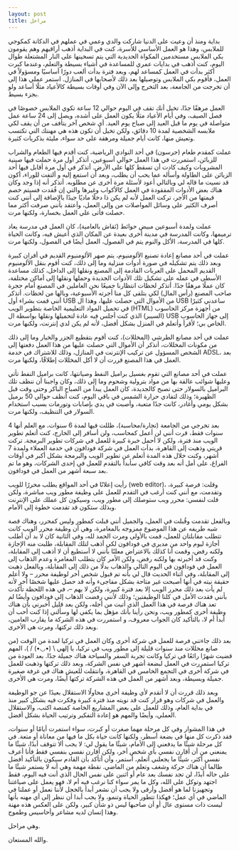```yaml
---
layout: post
title: مراحل
---
```


بداية ومنذ أن وعيت على الدنيا شاركت والدي وعمي في عملهم في الدكانة كمكوجي للملابس، وهذا هو العمل الأساسي للأسرة، كنت في البداية أذهب أراقبهم وهم يقومون بكي الملابس مستخدمين المكواة الحديدية التي يتم تسخينها على النار المشتعلة طوال اليوم، كنت أذهب في بدايات عمري للمساعدة في أشياء بسيطة والتعلم، وعندما كبرت أكثر بدأت في العمل كمساعد لهم، وبعد فترة بدأت ألعب دورًا أساسيًا ومسؤولاً في العمل، فأقوم بكي الملابس وتوصيلها بعد ذلك لأصحابها في المنازل. استمر عملي هذا إلى أن تخرجت من الجامعة، بعد التخرج وإلى الآن وفي أوقات بسيطة كالأعياد مثلًا أساعد ولو بجزء بسيط.

العمل مرهقًا جدًا، تخيل أنك تقف في اليوم حوالي 12 ساعة تكوي الملابس خصوصًا في فصل الصيف، وفي أيام الأعياد مثلًا يكون العمل على أشده، ويصل إلى 24 ساعة عمل متواصلة في يوم ما قبل العيد إلى صباح يوم العيد. أي شخص آخر يتأفف من أن يقف لكي ملابسه الشخصية لمدة 10 دقائق، ولكن تخيل أن تكون هذه هي مهنتك التي تكتسب وتعيش منها، كانت أيام جميلة ومرهقة على حد سواء، مليئة بذكريات كثيرة.

عملت كمقدم طعام (جرسون) في أحد النوادي الرياضية، كنت أقدم فيها الطعام والشراب للزبائن، استمررت في هذا العمل حوالي أسبوعين، أتذكر أول مرة حملت فيها صينية المشروبات وكيف كادت أن تسقط كلها على الأرض. أتذكر في أول مرة أقابل فيها أحد الزبائن على الطاولة وأسأله عما يحب أن يطلب، وبعد أن استمع إليه و ألتفت للوراء، أكون قد نسيت ما قاله لي وبالتالي أعود لأسئلة مرة أخرى عن مطلوبه. أتذكر أنه إذا وجد وكان هناك بعض الأدوات المفقودة في العمل كالأكواب وغيرها والتي إن فُقدت فسيتم خصم قيمتها من الأجر، تركت العمل لأنه لم يكن ذا دخلًا ماديًا جيدًا بالإضافة إلى أنني كنت أصرف الكثير على وسائل المواصلات من وإلى العمل، وأعتقد بأنني صرفت أكثر مما حصلت فأتى علي العمل بخسارة، ولكنها مرت.

عملت ولمدة أسبوعين مبيض حوائط (نَقاش بالعامية)، كان العمل في مدرسة يعاد ترميمها، وكانت المدرسة في مدينة أخرى بعيدة عن المكان الذي أعيش فيه، وكانت الحياة كلها في المدرسة، الأكل والنوم يتم في الفصول، العمل أيضًا في الفصول، ولكنها مرت.

عملت في أحد مصانع إعادة تصنيع الألومنيوم، يتم صهر الألومنيوم القديم في أفران كبيرة وبعد ذلك يتم تشكيله في صورة أدوات منزلية وما إلى ذلك، كنت أقوم بنقل الألومنيوم القديم المحمل على العربات القادمة إلى المصنع ونقلها إلى الداخل، كذلك مساعدة الأسطى في عمله على تشكيل تلك الأدوات الجديدة وحملها ونقلها إلى أماكن مختلفة، كان عملًا مرهقًا جدًا. أتذكر لحظات انتظارنا جميعًا نحن العاملين في المصنع أمام حجرة صاحب المصنع (رأس المال) لكي يتلقى كل منا أجرته الأسبوعية، ويالها من لحظات. أتذكر أنني قمت بشراء أول USB من الأموال التي حصلت عليها، وهذا ال USB ساعدني كثيرًا في تحميل المواد التعليمية الخاصة بتطوير الويب (HTML) من أجهزة مركز الحاسوب (السيبر) الذي كنت أجلس فيه عادة لتحميلها ونقلها بواسطة ال USB إلى جهاز الحاسوب الخاص بي؛ لأقرأ وأتعلم في المنزل بشكل أفضل، لأنه لم يكن لدي إنترنت، ولكنها مرت.

عملت في أحد مصانع الطرشي (المخللات)، كنت أقوم بتقطيع الجزر والخيار وما إلى ذلك من مكونات المخللات، أتذكر أن الأموال التي حصلت عليها من هذا العمل دفعتها إلى الشخص المسؤول عن تركيب الإنترنت في المنازل، وذلك للاشتراك في خدمة ADSL، بعد العمل في هذا المصنع قررت أن لا أكل المخللات إطلاقًا، ولكنها مرت.

عملت في أحد مصانع التي تقوم بغسيل براميل النفط وصيانتها، كانت براميل النفط تأتي وعليها شوائب عالقة بها من مواد بترولية وشحوم وما إلى ذلك، وكان واجبنا أن ننظف تلك البراميل بالسولار حتى تصبح كالجديدة، كان العمل يبدأ من الصباح الباكر وحتى وقت قبل الظهيرة؛ وذلك لتفادي حرارة الشمس في باقي اليوم، كنت أنظف حوالي 50 برميل بشكل يومي وأغادر، كانت جدًا متعبة، وأصبت في يدي بإصابات وتورمات بسبب استخدام السولار في التنظيف، ولكنها مرت.

بعد تخرجي من الجامعة (تجارة/محاسبة)، ظللت فيها لمدة 6 سنوات، مع العلم أنها 4 سنوات فقط، قرت أنني لن أعمل كمحاسب، ولن أسافر إلى الخارج، كنت أتعلم تطوير الويب منذ فترة، ولكن لا أحمل خبرة كبيرة للعمل في شركات تطوير البرمجة. تركت قريتي وذهبت إلى القاهرة، بدأت العمل في شركة فودافون في خدمة العملاء ولمدة 7 أشهر، وكنت خلال هذه المدة أتعلم عن تطوير الويب والبرمجة بشكل أكبر في أوقات الفراغ، على أمل أنه بعد وقت كافي سأبدأ بالتقدم للعمل في إحدى الشركات، وهو ما تم بعد سبعة أشهر من العمل في فودافون.

رأيت إعلانًا في أحد المواقع يطلب محررًا للويب (web editor)، وقلت: فرصة كبيرة، وتقدمت، مع أنني كنت أرغب في التقدم للعمل على وظيفة مطور ويب مباشرة، ولكن قلت لنفسي: محرر ويب ستوصلك إلى مطور ويب، وسيكون كل عملك على الإنترنت وبذلك ستكون قد تقدمت خطوة إلى الأمام.

وبالفعل تقدمت وقُبلت في العمل، والجميل أنني قبلت كمطور وليس كمحرر، وهناك قصة شبه طريفه عن هذا الموضوع ممزوجه بالمغامرة، وهي أن وظيفة محرر الويب كانت تتطلب مقابلتان للعمل، قمت بالأولى ومرت الحمد لله، وفي الثانية كان لا بد أن أطلب أجازة ليوم واحد من مديري في فودافون لكي أذهب لتلك المقابلة، طلبت منه الإجازة ولكنه رفض، وقمت أنا كذلك بالاعتراض معلنًا بأنني لا أستطيع أن لا أذهب إلى المقابلة، وكنت قد أخبرته بها ولكنه رفض، ولكن الأمر كان يتطلب المغامرة وعدم الذهاب إلى العمل في فودافون في اليوم التالي والذهاب بدلًا من ذلك إلى المقابلة، وبالفعل ذهبت إلى المقابلة، وفي أثناء الحديث قال لي بأنه تم قبول شخص أخر لوظيفة محرر – ولا أعلم حقيقة نيته في أنها أصبحت غير متاحة بشكل مفاجىء وأنه قد حصل عليها شخصًا أخر لأنه لم يأت بعد ذلك محرر الويب إلا بعد فترة كبيرة، ولكن لا يهم –، في هذه اللحظة تأكدت بأنني فقدت الأمل في كلتا الوظيفتين؛ وذلك لأنني رفضت الذهاب إلي فودافون وأيضًا لم تعد هناك فرصة في هذا العمل الذي أتيت من أجله، ولكن بعد قليل أخبرني بأن هناك وظيفة أخرى كمطور ويب، ونحن رأينا بأنك مؤهل بما يكفي لها وسألني إذا كنت أحب أن أبدأ أم لا، بالتأكيد كان الجواب معروف، و استمررت في هذه الشركة ما يقارب العامين، وبعد ذلك تركتها، ومرت هي الأخرى.

بعد ذلك جاءتني فرصة للعمل في شركة أخرى وكان العمل في تركيا لمدة من الوقت (من صانع مخللات منذ سنوات قليلة إلى مطور ويب في تركيا، يا إلهي  \ (•◡•) / )، المهم قضيت شهرًا رائعًا في تركيا وكانت تجربة السفر والسياحة هناك جميلة جدًا. بعد العودة من تركيا استمررت في العمل لبضعة أشهر في نفس الشركة، وبعد ذلك تركتها وذهبت للعمل في شركة أخرى في التجمع الخامس في القاهرة، وانتقلت للعيش هناك في غرفة صغيرة جميلة وبسيطة، وبعد أشهر من العمل في هذه الشركة تركتها أيضًا، ومرت هي الأخرى.

وبعد ذلك قررت أن لا أتقدم لأي وظيفة أخرى محاولًا الاستقلال بعيدًا عن جو الوظيفة والعمل في شركات وهو قرار كنت قد نويته منذ فترة كبيرة وفكرت فيه بشكل كبير منذ في بداية العام، وذلك للعمل على بعض المشاريع الخاصة كمنصة اكتب، والاستقلال العملي، وأيضًا والمهم هو إعادة التفكير وترتيب الحياة بشكل أفضل.

في هذا المشوار وفي كل مرحلة مهما صغرت أو كبرت، سواء استمرت أيامًا أو سنوات، فقد ذكرت كل منها في بضعة أسطر، ولكنها كانت حياة بكل ما فيها من معاناة أو متعة. في كل مرحلة شيئًا ما يدفعني إلى الأمام، شيئًا ما يقول لي: لا يجب ألا تتوقف أبدًا، شيئًا ما يمنعني من أن أقارن نفسي بأي شخص أخر، ولكن أقارن نفسي بنفسي فقط فأنا أعرف نفسي أكثر، شيئًا ما يجعلني أتعلم، أستمر، وأن أتأكد بأن القادم سيكون بالتأكيد أفضل طالما أن هناك حركة وشغف وتعلم من الماضي.
نقطة مهمة وهي أنه لا يستمر شيئًا ما على حاله أبدًا، لن تجد نفسك بعد عام أو اثنين على نفس الحال الذي أنت فيه اليوم، فقط اجتهد وتوكل على الله، وكل ما يمر سواء كنا نرغب فيه أم لا، فهو يعمل على صياغتنا وتجهيزنا لما هو أفضل وأرقى ولا يجب أن نشعر أبدأ بالخجل لأننا نعمل أو عملنا في الماضي في أي عمل؛ فهكذا تتطور الحياة وتنمو، ولا يجب أبدا أن ننظر إلى أي مهنه بأنها ليست ذات مستوى عال أو أن صاحبها ليس ذو شأن كبير، ولكن على العكس هذه مهنة وهذا إنسان لديه مشاعر وأحاسيس وطموح.

وهي مراحل.

والله المستعان.